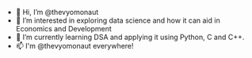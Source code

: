 - 👋 Hi, I’m @thevyomonaut
- 👀 I’m interested in exploring data science and how it can aid in Economics and Development
- 🌱 I’m currently learning DSA and applying it using Python, C and C++.
- 📫 I'm @thevyomonaut everywhere!
<!---
thevyomonaut/thevyomonaut is a ✨ special ✨ repository because its `README.md` (this file) appears on your GitHub profile.
You can click the Preview link to take a look at your changes.
--->

